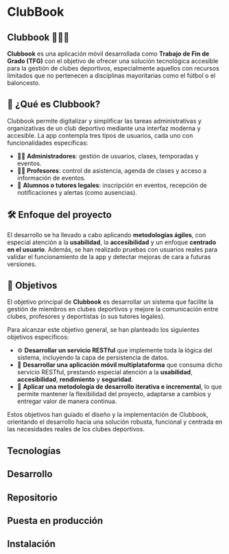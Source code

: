 # ClubBook

## Clubbook 📱🏃‍♂️

**Clubbook** es una aplicación móvil desarrollada como **Trabajo de Fin de Grado (TFG)** con el objetivo de ofrecer una solución tecnológica accesible para la gestión de clubes deportivos, especialmente aquellos con recursos limitados que no pertenecen a disciplinas mayoritarias como el fútbol o el baloncesto.

## 📌 ¿Qué es Clubbook?

Clubbook permite digitalizar y simplificar las tareas administrativas y organizativas de un club deportivo mediante una interfaz moderna y accesible. La app contempla tres tipos de usuarios, cada uno con funcionalidades específicas:

- 👨‍💼 **Administradores**: gestión de usuarios, clases, temporadas y eventos.
- 👩‍🏫 **Profesores**: control de asistencia, agenda de clases y acceso a información de eventos.
- 🥇 **Alumnos o tutores legales**: inscripción en eventos, recepción de notificaciones y alertas (como ausencias).

## 🛠 Enfoque del proyecto

El desarrollo se ha llevado a cabo aplicando **metodologías ágiles**, con especial atención a la **usabilidad**, la **accesibilidad** y un enfoque **centrado en el usuario**. Además, se han realizado pruebas con usuarios reales para validar el funcionamiento de la app y detectar mejoras de cara a futuras versiones.

## 🎯 Objetivos

El objetivo principal de **Clubbook** es desarrollar un sistema que facilite la gestión de miembros en clubes deportivos y mejore la comunicación entre clubes, profesores y deportistas (o sus tutores legales).

Para alcanzar este objetivo general, se han planteado los siguientes objetivos específicos:

- ⚙️ **Desarrollar un servicio RESTful** que implemente toda la lógica del sistema, incluyendo la capa de persistencia de datos.
- 📱 **Desarrollar una aplicación móvil multiplataforma** que consuma dicho servicio RESTful, prestando especial atención a la **usabilidad**, **accesibilidad**, **rendimiento** y **seguridad**.
- 🔁 **Aplicar una metodología de desarrollo iterativa e incremental**, lo que permite mantener la flexibilidad del proyecto, adaptarse a cambios y entregar valor de manera continua.

Estos objetivos han guiado el diseño y la implementación de Clubbook, orientando el desarrollo hacia una solución robusta, funcional y centrada en las necesidades reales de los clubes deportivos.


## Tecnologías

## Desarrollo

## Repositorio

## Puesta en producción

## Instalación


